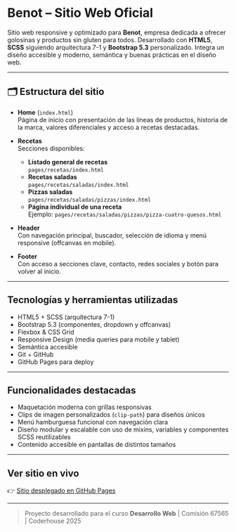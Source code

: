 # Benot – Sitio Web Oficial

Sitio web responsive y optimizado para **Benot**, empresa dedicada a ofrecer golosinas y productos sin gluten para todos. Desarrollado con **HTML5**, **SCSS** siguiendo arquitectura 7-1 y **Bootstrap 5.3** personalizado. Integra un diseño accesible y moderno, semántica y buenas prácticas en el diseño web.

---

## 🗂 Estructura del sitio

- **Home** (`index.html`)  
  Página de inicio con presentación de las líneas de productos, historia de la marca, valores diferenciales y acceso a recetas destacadas.

- **Recetas**  
  Secciones disponibles:
  - **Listado general de recetas**  
    `pages/recetas/index.html`
  - **Recetas saladas**  
    `pages/recetas/saladas/index.html`
  - **Pizzas saladas**  
    `pages/recetas/saladas/pizzas/index.html`
  - **Página individual de una receta**  
    Ejemplo: `pages/recetas/saladas/pizzas/pizza-cuatro-quesos.html`

- **Header**  
  Con navegación principal, buscador, selección de idioma y menú responsive (offcanvas en mobile).

- **Footer**  
  Con acceso a secciones clave, contacto, redes sociales y botón para volver al inicio.

---

## Tecnologías y herramientas utilizadas

- HTML5 + SCSS (arquitectura 7-1)
- Bootstrap 5.3 (componentes, dropdown y offcanvas)
- Flexbox & CSS Grid
- Responsive Design (media queries para mobile y tablet)
- Semántica accesible
- Git + GitHub
- GitHub Pages para deploy

---

## Funcionalidades destacadas

- Maquetación moderna con grillas responsivas
- Clips de imagen personalizados (`clip-path`) para diseños únicos
- Menú hamburguesa funcional con navegación clara
- Diseño modular y escalable con uso de mixins, variables y componentes SCSS reutilizables
- Contenido accesible en pantallas de distintos tamaños

---

## Ver sitio en vivo

👉 [Sitio desplegado en GitHub Pages](https://marianacapuzzi.github.io/desarrollo-comision-67565-mariana-capuzzi-entrega-2/)

---

> Proyecto desarrollado para el curso **Desarrollo Web** | Comisión 67565 | Coderhouse 2025
